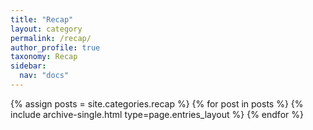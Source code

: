 ```yaml
---
title: "Recap"
layout: category
permalink: /recap/
author_profile: true
taxonomy: Recap
sidebar:
  nav: "docs"
---
```


{% assign posts = site.categories.recap %}
{% for post in posts %} {% include archive-single.html type=page.entries_layout %} {% endfor %}
